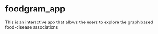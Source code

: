 # foodgram_app
This is an interactive app that allows the users to explore the graph based food-disease associations
